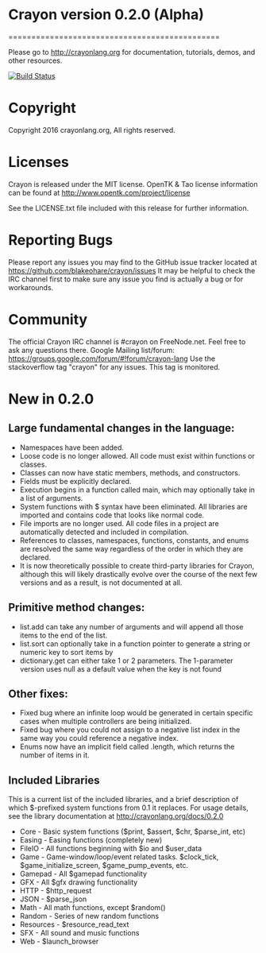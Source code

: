 # Crayon version 0.2.0 (Alpha)
==============================================

Please go to http://crayonlang.org for documentation, tutorials, demos, and other resources.

[![Build Status](https://travis-ci.org/blakeohare/crayon.svg?branch=master)](https://travis-ci.org/blakeohare/crayon)

# Copyright
Copyright 2016 crayonlang.org, All rights reserved.

# Licenses
Crayon is released under the MIT license.
OpenTK & Tao license information can be found at http://www.opentk.com/project/license

See the LICENSE.txt file included with this release for further information.

# Reporting Bugs
Please report any issues you may find to the GitHub issue tracker located at https://github.com/blakeohare/crayon/issues
It may be helpful to check the IRC channel first to make sure any issue you find is actually a bug or for workarounds.

# Community
The official Crayon IRC channel is #crayon on FreeNode.net. Feel free to ask any questions there. 
Google Mailing list/forum: https://groups.google.com/forum/#!forum/crayon-lang
Use the stackoverflow tag "crayon" for any issues. This tag is monitored.

# New in 0.2.0

## Large fundamental changes in the language:
* Namespaces have been added.
* Loose code is no longer allowed. All code must exist within functions or classes.
* Classes can now have static members, methods, and constructors.
* Fields must be explicitly declared.
* Execution begins in a function called main, which may optionally take in a list of arguments.
* System functions with $ syntax have been eliminated. All libraries are imported and contains code that looks like normal code.
* File imports are no longer used. All code files in a project are automatically detected and included in compilation.
* References to classes, namespaces, functions, constants, and enums are resolved the same way regardless of the order in which they are declared.
* It is now theoretically possible to create third-party libraries for Crayon, although this will likely drastically evolve over the course of the next few versions and as a result, is not documented at all.

## Primitive method changes:
* list.add can take any number of arguments and will append all those items to the end of the list.
* list.sort can optionally take in a function pointer to generate a string or numeric key to sort items by
* dictionary.get can either take 1 or 2 parameters. The 1-parameter version uses null as a default value when the key is not found

## Other fixes:
* Fixed bug where an infinite loop would be generated in certain specific cases when multiple controllers are being initialized.
* Fixed bug where you could not assign to a negative list index in the same way you could reference a negative index.
* Enums now have an implicit field called .length, which returns the number of items in it.

## Included Libraries
This is a current list of the included libraries, and a brief description of which $-prefixed system 
functions from 0.1 it replaces. For usage details, see the library documentation at http://crayonlang.org/docs/0.2.0
* Core - Basic system functions ($print, $assert, $chr, $parse_int, etc)
* Easing - Easing functions (completely new)
* FileIO - All functions beginning with $io and $user_data
* Game - Game-window/loop/event related tasks. $clock_tick, $game_initialize_screen, $game_pump_events, etc.
* Gamepad - All $gamepad functionality
* GFX - All $gfx drawing functionality
* HTTP - $http_request
* JSON - $parse_json
* Math - All math functions, except $random()
* Random - Series of new random functions
* Resources - $resource_read_text
* SFX - All sound and music functions
* Web - $launch_browser
